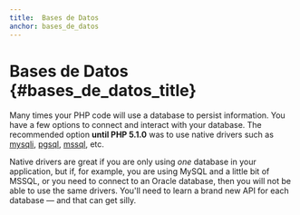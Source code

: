 ```yaml
---
title:  Bases de Datos
anchor: bases_de_datos
---
```


# Bases de Datos {#bases_de_datos_title}

Many times your PHP code will use a database to persist information. You have a few options to connect and interact
with your database. The recommended option **until PHP 5.1.0** was to use native drivers such as [mysqli], [pgsql],
[mssql], etc.

Native drivers are great if you are only using _one_ database in your application, but if, for example, you are using
MySQL and a little bit of MSSQL, or you need to connect to an Oracle database, then you will not be able to use the
same drivers. You'll need to learn a brand new API for each database &mdash; and that can get silly.


[mysqli]: https://www.php.net/mysqli
[pgsql]: https://www.php.net/pgsql
[mssql]: https://www.php.net/mssql
